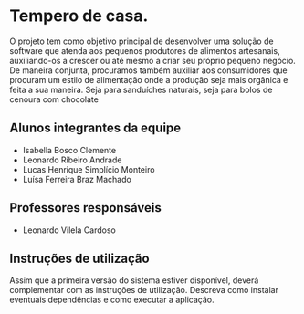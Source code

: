 # Tempero de casa. 

O projeto tem como objetivo principal de desenvolver uma solução de software que atenda aos pequenos
produtores de alimentos artesanais, auxiliando-os a crescer ou até mesmo a criar seu próprio
pequeno negócio. De maneira conjunta, procuramos também auxiliar aos consumidores que
procuram um estilo de alimentação onde a produção seja mais orgânica e feita a sua maneira.
Seja para sanduíches naturais, seja para bolos de cenoura com chocolate

## Alunos integrantes da equipe

* Isabella Bosco Clemente
* Leonardo Ribeiro Andrade
* Lucas Henrique Simplício Monteiro
* Luísa Ferreira Braz Machado

## Professores responsáveis

* Leonardo Vilela Cardoso

## Instruções de utilização

Assim que a primeira versão do sistema estiver disponível, deverá complementar com as instruções de utilização. Descreva como instalar eventuais dependências e como executar a aplicação.

